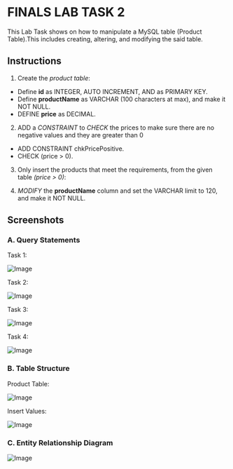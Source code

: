 # FINALS LAB TASK 2
This Lab Task shows on how to manipulate a MySQL table (Product Table).This includes creating, altering, and modifying the said table.

## Instructions

1. Create the *product table*:
- Define **id** as INTEGER, AUTO INCREMENT, AND as PRIMARY KEY.
- Define **productName** as VARCHAR (100 characters at max), and make it NOT NULL.
- DEFINE **price** as DECIMAL.
  
2. ADD a *CONSTRAINT* to *CHECK* the prices to make sure there are no negative values and they are greater than 0
- ADD CONSTRAINT chkPricePositive.
- CHECK (price > 0).

3. Only insert the products that meet the requirements, from the given table *(price > 0)*:

4. *MODIFY* the **productName** column and set the VARCHAR limit to 120, and make it NOT NULL. 


## Screenshots
### A. Query Statements

Task 1: 

![Image](https://github.com/user-attachments/assets/95e7a142-00c7-4d62-8ee8-ec2d3c6cd24f)

Task 2:

![Image](https://github.com/user-attachments/assets/68699cad-f7e4-4f44-a6a7-c9a0008659e5)

Task 3:

![Image](https://github.com/user-attachments/assets/8093a63a-bf3d-42e3-a7b8-7e7d4b9835f7)

Task 4:

![Image](https://github.com/user-attachments/assets/b32837e9-9076-44d6-a653-0ee47e554b1a)

### B. Table Structure

Product Table:

![Image](https://github.com/user-attachments/assets/bef1f626-1585-4354-8c11-2154dfb942f5)

Insert Values:

![Image](https://github.com/user-attachments/assets/fec01bbf-180c-45bc-8be5-5dded66ae933)

### C. Entity Relationship Diagram

![Image](https://github.com/user-attachments/assets/09d8c92a-43b2-49cb-8434-96da00ac5d63)

